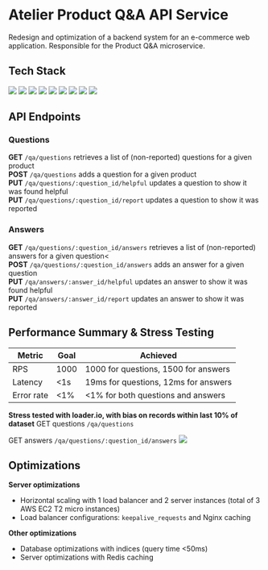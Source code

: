 # Atelier Product Q&A API Service
Redesign and optimization of a backend system for an e-commerce web application. Responsible for the Product Q&A microservice.

## Tech Stack <br>
<div align='left'>
<img src='https://img.shields.io/badge/JavaScript-F7DF1E?style=for-the-badge&logo=JavaScript&logoColor=white' />
<img src='https://img.shields.io/badge/Node.js-339933.svg?style=for-the-badge&logo=nodedotjs&logoColor=white' />
<img src='https://img.shields.io/badge/Express-000000.svg?style=for-the-badge&logo=Express&logoColor=white' />
<img src='https://img.shields.io/badge/PostgreSQL-4169E1.svg?style=for-the-badge&logo=PostgreSQL&logoColor=white' />
<img src='https://img.shields.io/badge/redis-%23DD0031.svg?style=for-the-badge&logo=redis&logoColor=white' />
<img src='https://img.shields.io/badge/npm-CB3837?style=for-the-badge&logo=npm&logoColor=white' />
<img src='https://img.shields.io/badge/Postman-FF6C37.svg?style=for-the-badge&logo=Postman&logoColor=white' />
<img src='https://img.shields.io/badge/Amazon%20AWS-232F3E.svg?style=for-the-badge&logo=Amazon-AWS&logoColor=white' />
<img src='https://img.shields.io/badge/nginx-%23009639.svg?style=for-the-badge&logo=nginx&logoColor=white' />
</div>

## API Endpoints <br>

### Questions <br>
**GET** `/qa/questions` retrieves a list of (non-reported) questions for a given product<br>
**POST** `/qa/questions` adds a question for a given product<br>
**PUT** `/qa/questions/:question_id/helpful` updates a question to show it was found helpful<br>
**PUT** `/qa/questions/:question_id/report` updates a question to show it was reported<br>

### Answers
**GET** `/qa/questions/:question_id/answers` retrieves a list of (non-reported) answers for a given question<<br>
**POST** `/qa/questions/:question_id/answers` adds an answer for a given question<br>
**PUT** `/qa/answers/:answer_id/helpful` updates an answer to show it was found helpful<br>
**PUT** `/qa/answers/:answer_id/report` updates an answer to show it was reported<br>

## Performance Summary & Stress Testing
| Metric | Goal | Achieved |
| --- | --- | --- |
| RPS | 1000 | 1000 for questions, 1500 for answers |
| Latency | <1s | 19ms for questions, 12ms for answers |
| Error rate | <1% | <1% for both questions and answers |

**Stress tested with loader.io, with bias on records within last 10% of dataset**
GET questions `/qa/questions`



GET answers `/qa/questions/:question_id/answers`
<img src='https://user-images.githubusercontent.com/112139070/226143981-39c5515d-ea44-42db-99e2-c79f55c74237.png' />


## Optimizations <br>
**Server optimizations** <br>
- Horizontal scaling with 1 load balancer and 2 server instances (total of 3 AWS EC2 T2 micro instances)
- Load balancer configurations: `keepalive_requests` and Nginx caching


**Other optimizations** <br>
- Database optimizations with indices (query time <50ms)
- Server optimizations with Redis caching

